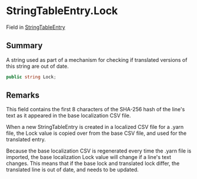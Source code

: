 # StringTableEntry.Lock

Field in [StringTableEntry](/docs/api/csharp/yarn.unity.stringtableentry.md)

## Summary


A string used as part of a mechanism for checking if translated
versions of this string are out of date.


```csharp
public string Lock;
```

## Remarks

<p>
This field contains the first 8 characters of the SHA-256 hash of
the line's text as it appeared in the base localization CSV file.
</p> <p>
When a new StringTableEntry is created in a localized CSV file for a
.yarn file, the Lock value is copied over from the base CSV file,
and used for the translated entry. 
</p> <p>
Because the base localization CSV is regenerated every time the
.yarn file is imported, the base localization Lock value will change
if a line's text changes. This means that if the base lock and
translated lock differ, the translated line is out of date, and
needs to be updated.
</p>

